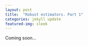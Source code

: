 ```yaml
---
layout: post
title:  "Robust estimators. Part 1"
categories: jekyll update
featured-img: sleek
---
```


Coming soon...